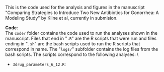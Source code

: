 This is the code used for the analysis and figures in the manuscript "Comparing Strategies to Introduce Two New Antibiotics for Gonorrhea: A Modeling Study" by Kline et al, currently in submision.

__Code__: \
The `code/` folder contains the code used to run the analyses shown in the manuscript. Files that end in "`.R`" are the R scripts that were run and files ending in "`.sh`" are the bash scripts used to run the R scripts that correspond in name. The "`logs/`" subfolder contains the log files from the bash scripts. The scripts correspond to the following analyses: \
* `3drug_parameters_6_12.R`: 
